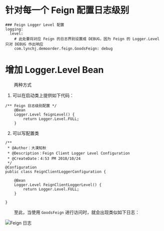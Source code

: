 # 针对每一个 Feign 配置日志级别

```
### Feign Logger Level 配置
logging:
  level:
 	# 此处要将对应 Feign 的日志界别设置成 DEBUG，因为 Feign 的 Logger.Level 只对 DEBUG 作出响应
    com.lynchj.demoorder.feign.GoodsFeign: debug
```

# 增加 Logger.Level Bean

　　两种方式

1. 可以在启动类上提供如下代码：

```
/** Feign 日志级别配置 */
    @Bean
    Logger.Level feignLevel() {
        return Logger.Level.FULL;
    }
```

2. 可以写配置类

```
/**
 * @Author：大漠知秋
 * @Description：Feign Client Logger Level Configuration
 * @CreateDate：4:53 PM 2018/10/24
 */
@Configuration
public class FeignClientLoggerConfiguration {

    @Bean
    Logger.Level FeignClientLoggerLevel() {
        return Logger.Level.FULL;
    }

}
```

　　至此，当使用 `GoodsFeign` 进行访问时，就会出现类似如下日志：

![Feign 日志](http://img.lynchj.com/5ef78b15bd564a31badfaea78f259ebe.png)


